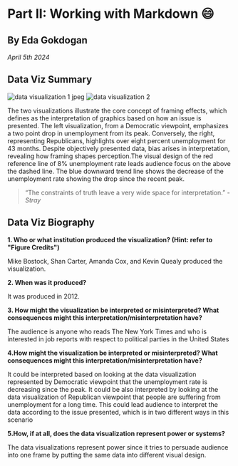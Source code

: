 
# Part II: Working with Markdown :smile:
## By Eda Gokdogan
*April 5th 2024*
## Data Viz Summary 
![data visualization 1  jpeg](https://github.com/edagokdogan/Working-with-Markdown-repord.md/assets/165616757/8a8eb04f-f52c-4bf4-9a9e-50f2d2e98d00)
![data visualization 2 ](https://github.com/edagokdogan/Working-with-Markdown-repord.md/assets/165616757/7fa645a1-44f1-4025-8a3a-434d14626421)

[](https://data-feminism.mitpress.mit.edu/pub/5evfe9yd/release/5)
  
The two visualizations illustrate the core concept of framing effects, which defines as  the interpretation of graphics based on how an issue is presented. The left visualization, from a Democratic viewpoint, emphasizes a two point drop in unemployment from its peak. Conversely, the right, representing Republicans, highlights over eight percent unemployment for 43 months. Despite objectively presented data, bias arises in interpretation, revealing how framing shapes perception.The visual design of the red reference line of 8% unemployment rate leads audience focus on the above the dashed line. The blue downward trend line shows the decrease of the unemployment rate showing the drop since the recent peak. 
> “The constraints of truth leave a very wide space for interpretation.”  - _Stray_
## Data Viz Biography 
**1. Who or what institution produced the visualization? (Hint: refer to "Figure Credits")**

Mike Bostock, Shan Carter, Amanda Cox, and Kevin Quealy produced the visualization.

**2. When was it produced?**

It was produced in 2012.

**3. How might the visualization be interpreted or misinterpreted? What consequences might this interpretation/misinterpretation have?**

The audience is anyone who reads The New York Times and who is interested in job reports with respect to political parties in the United States

**4.How might the visualization be interpreted or misinterpreted? What consequences might this interpretation/misinterpretation have?**

It could be interpreted based on looking at the data visualization represented by Democratic viewpoint that the unemployment rate is decreasing since the peak. It could be also interpreted by looking at the data visualization of Republican viewpoint that people are suffering from unemployment for a long time. This could lead audience to interpret the data according to the issue presented, which is in two different ways in this scenario

**5.How, if at all, does the data visualization represent power or systems?**

The data visualizations represent power since it tries to persuade audience into one frame by putting the same data into different visual design. 
